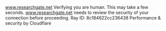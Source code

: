 www.researchgate.net
Verifying you are human. This may take a few seconds.
www.researchgate.net needs to review the security of your connection before proceeding.
Ray ID: 8c184622cc236438
Performance & security by Cloudflare